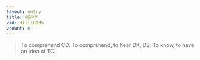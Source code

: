 ```yaml
---
layout: entry
title: འཁུམས་
vid: Hill:0135
vcount: 0
---
```

> To comprehend CD\. To comprehend, to hear DK, DS\. To know, to have an idea of TC\.



